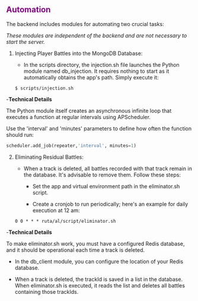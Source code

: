 <h2 style=color:purple>Automation</h2>

The backend includes modules for automating two crucial tasks:

_These modules are independent of the backend and are not necessary to start the server._

1. Injecting Player Battles into the MongoDB Database:

    * In the scripts directory, the injection.sh file launches the Python module named db_injection. It requires nothing to start as it automatically obtains the app's path. Simply execute it:

    ```console
    $ scripts/injection.sh
    ```


-**Technical Details**

The Python module itself creates an asynchronous infinite loop that executes a function at regular intervals using APScheduler.

Use the 'interval' and 'minutes' parameters to define how often the function should run:

```python
scheduler.add_job(repeater,'interval', minutes=1)
```

2. Eliminating Residual Battles:

    * When a track is deleted, all battles recorded with that track remain in the database. It's advisable to remove them. Follow these steps:

        * Set the app and virtual environment path in the eliminator.sh script.

        * Create a cronjob to run periodically; here's an example for daily execution at 12 am:

    ```
    0 0 * * * ruta/al/script/eliminator.sh
    ```

-**Technical Details**

To make eliminator.sh work, you must have a configured Redis database, and it should be operational each time a track is deleted.

* In the db_client module, you can configure the location of your Redis database.

* When a track is deleted, the trackId is saved in a list in the database. When eliminator.sh is executed, it reads the list and deletes all battles containing those trackIds.
